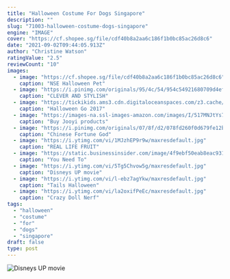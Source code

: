 ```yaml
---
title: "Halloween Costume For Dogs Singapore"
description: ""
slug: "71003-halloween-costume-dogs-singapore"
engine: "IMAGE"
cover: "https://cf.shopee.sg/file/cdf40b8a2aa6c186f1b0bc85ac26d8c6"
date: "2021-09-02T09:44:05.913Z"
author: "Christine Watson"
ratingValue: "2.5"
reviewCount: "10"
images:
  - image: "https://cf.shopee.sg/file/cdf40b8a2aa6c186f1b0bc85ac26d8c6"
    caption: "NSE Halloween Pet"
  - image: "https://i.pinimg.com/originals/95/4c/54/954c54921680709d4ef3d7fb4ff2cea4.jpg"
    caption: "CLEVER AND STYLISH"
  - image: "https://tickikids.ams3.cdn.digitaloceanspaces.com/z3.cache/gallery/activities/734/image_5aa519232ad7c4.95218947.jpg"
    caption: "Halloween Go 2017"
  - image: "https://images-na.ssl-images-amazon.com/images/I/517MNJtYs7L.jpg"
    caption: "Buy Jooyi products"
  - image: "https://i.pinimg.com/originals/07/8f/d2/078fd260f0d679fe12ba8abfaf65c244.jpg"
    caption: "Chinese Fortune God"
  - image: "https://i.ytimg.com/vi/1MJzhEP9r9w/maxresdefault.jpg"
    caption: "REAL LIFE FRUIT"
  - image: "https://static.businessinsider.com/image/4f9ebf50eab8eac93100000c/image.jpg"
    caption: "You Need To"
  - image: "https://i.ytimg.com/vi/5Tg5Chvow5g/maxresdefault.jpg"
    caption: "Disneys UP movie"
  - image: "https://i.ytimg.com/vi/l-ebz7agYkw/maxresdefault.jpg"
    caption: "Tails Halloween"
  - image: "https://i.ytimg.com/vi/la2oxifPeEc/maxresdefault.jpg"
    caption: "Crazy Doll Nerf"
tags:
  - "halloween"
  - "costume"
  - "for"
  - "dogs"
  - "singapore"
draft: false
type: post
---
```



![Disneys UP movie](https://i.ytimg.com/vi/5Tg5Chvow5g/maxresdefault.jpg "Disneys UP movie")


<!--inArticleAds-->

<!--galleryOne-->


<!--inArticleAds-->

<!--galleryTwo-->


<!--galleryThree-->

